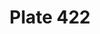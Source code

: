 ---
pid: '422'
an: '11'
title: Plate 422
rev_year: 
_date: 27 octobre 1802
caption: Turban à la Mameluck. Boucles d'Oreilles de Corail.
translation: Mameluke Turban. Coral Earrings.
student: Zoë Dostal
keywords: "[ Mameluck, Mameluke, turban, coral, corail, femme artiste, woman artist,
  Savoyard, Anglaise, English ]"
permalink: /plates/422
layout: plate-page
---